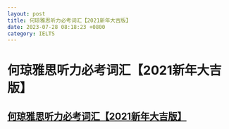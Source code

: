 ```yaml
---
layout: post
title: 何琼雅思听力必考词汇【2021新年大吉版】
date: 2023-07-28 08:18:23 +0800
category: IELTS
---
```

# 何琼雅思听力必考词汇【2021新年大吉版】
 [何琼雅思听力必考词汇【2021新年大吉版】](/2023/ielts/何琼雅思听力必考词汇【2021新年大吉版】.pdf "何琼雅思听力必考词汇【2021新年大吉版】")
---
